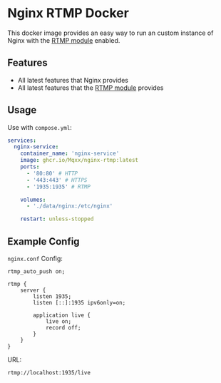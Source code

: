 # Nginx RTMP Docker
This docker image provides an easy way to run an custom instance of Nginx with the [RTMP module](https://github.com/arut/nginx-rtmp-module) enabled.

## Features
- All latest features that Nginx provides
- All latest features that the [RTMP module](https://github.com/arut/nginx-rtmp-module) provides

## Usage
Use with `compose.yml`:
```yml
services:
  nginx-service:
    container_name: 'nginx-service'
    image: ghcr.io/Mqxx/nginx-rtmp:latest
    ports:
      - '80:80' # HTTP
      - '443:443' # HTTPS
      - '1935:1935' # RTMP

    volumes:
      - './data/nginx:/etc/nginx'

    restart: unless-stopped
```

## Example Config
`nginx.conf` Config:
```nginx
rtmp_auto_push on;

rtmp {
    server {
        listen 1935;
        listen [::]:1935 ipv6only=on;    

        application live {
            live on;
            record off;
        }
    }
}
```
URL:
```
rtmp://localhost:1935/live
```
